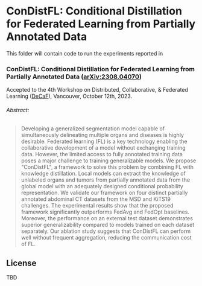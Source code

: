 # ConDistFL: Conditional Distillation for Federated Learning from Partially Annotated Data

This folder will contain code to run the experiments reported in 

### ConDistFL: Conditional Distillation for Federated Learning from Partially Annotated Data ([arXiv:2308.04070](https://arxiv.org/abs/2308.04070))
Accepted to the 4th Workshop on Distributed, Collaborative, & Federated Learning ([DeCaF](https://decaf-workshop.github.io/decaf-2023/)), Vancouver, October 12th, 2023.

###### Abstract:
> Developing a generalized segmentation model capable of simultaneously delineating multiple organs and diseases is highly desirable. Federated learning (FL) is a key technology enabling the collaborative development of a model without exchanging training data. However, the limited access to fully annotated training data poses a major challenge to training generalizable models. We propose "ConDistFL", a framework to solve this problem by combining FL with knowledge distillation. Local models can extract the knowledge of unlabeled organs and tumors from partially annotated data from the global model with an adequately designed conditional probability representation. We validate our framework on four distinct partially annotated abdominal CT datasets from the MSD and KiTS19 challenges. The experimental results show that the proposed framework significantly outperforms FedAvg and FedOpt baselines. Moreover, the performance on an external test dataset demonstrates superior generalizability compared to models trained on each dataset separately. Our ablation study suggests that ConDistFL can perform well without frequent aggregation, reducing the communication cost of FL.

## License
TBD
